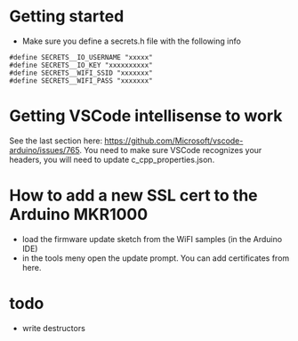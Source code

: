 
# Getting started 

- Make sure you define a secrets.h file with the following info 
```
#define SECRETS__IO_USERNAME "xxxxx"
#define SECRETS__IO_KEY "xxxxxxxxxx"
#define SECRETS__WIFI_SSID "xxxxxxx"
#define SECRETS__WIFI_PASS "xxxxxxx"
```


# Getting VSCode intellisense to work 

See the last section here: https://github.com/Microsoft/vscode-arduino/issues/765. You need to make sure VSCode recognizes your headers, you will need to update c_cpp_properties.json.

# How to add a new SSL cert to the Arduino MKR1000

- load the firmware update sketch from the WiFI samples (in the Arduino IDE)
- in the tools meny open the update prompt. You can add certificates from here. 

# todo 

- write destructors 